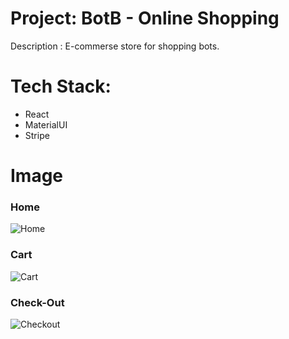 # Project: BotB - Online Shopping 
Description : E-commerse store for shopping bots.

# Tech Stack:
   - React
   - MaterialUI
   - Stripe

# Image
### Home
![Home](https://github.com/dimples-app/BotB-Shop/blob/master/src/Assets/Home.png)

### Cart
![Cart](https://github.com/dimples-app/BotB-Shop/blob/master/src/Assets/Shopping_cart.png)

### Check-Out
![Checkout](https://github.com/dimples-app/BotB-Shop/blob/master/src/Assets/CheckOut.png)

